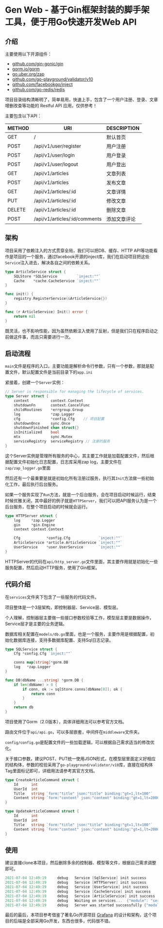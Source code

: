 # Gen Web - 基于Gin框架封装的脚手架工具，便于用Go快速开发Web API

## 介绍

主要使用以下开源组件：

* [github.com/gin-gonic/gin](https://github.com/gin-gonic/gin)
* [gorm.io/gorm](https://gorm.io/gorm)
* [go.uber.org/zap](https://go.uber.org/zap)
* [github.com/go-playground/validator/v10](https://github.com/go-playground/validator/v10)
* [github.com/facebookgo/inject](https://github.com/facebookgo/inject)
* [github.com/go-redis/redis](https://github.com/go-redis/redis)

项目目录结构清晰明了，简单易用，快速上手，包含了一个用户注册、登录、文章增删改查等功能的 Restful API 应用，仅供参考！

主要包含以下API：

|METHOD|URI|DESCRIPTION|
|---|---|---|
|GET|/|默认首页
|POST|/api/v1/user/register|用户注册
|POST|/api/v1/user/login|用户登录
|POST|/api/v1/user/logout|用户登出
|GET|/api/v1/articles|文章列表
|POST|/api/v1/articles|发布文章
|GET|/api/v1/articles/:id|文章详情
|PUT|/api/v1/articles/:id|修改文章
|DELETE|/api/v1/articles/:id|删除文章
|POST|/api/v1/articles/:id/comments|添加文章评论

## 架构

项目采用了依赖注入的方式贯穿全局，我们可以把DB、缓存、HTTP API等功能看作是项目的一个服务，通过facebook开源的inject库，我们在启动项目把这些```Service```注入进去，解决各自之间的依赖关系。

```go
type ArticleService struct {
    SQLStore *SQLService         `inject:""`
    Cache    *cache.CacheService `inject:""`
}

func init() {
    registry.RegisterService(&ArticleService{})
}

func (r ArticleService) Init() error {
    return nil
}
```

既灵活，也不影响性能，因为虽然依赖注入使用了反射，但是我们只在程序启动之前做这件事，而且只需要进行一次。

## 启动流程

```main```文件是程序的入口，主要功能是解析命令行参数，只有一个参数，那就是配置文件，默认配置文件是当前目录下的```app.ini```

紧接着，创建一个```Server```实例：

```go
// Server is responsible for managing the lifecycle of services.
type Server struct {
    context          context.Context
    shutdownFn       context.CancelFunc
    childRoutines    *errgroup.Group
    log              *zap.Logger
    cfg              *config.Cfg    // 项目配置
    shutdownOnce     sync.Once
    shutdownFinished chan struct{}
    isInitialized    bool
    mtx              sync.Mutex
    serviceRegistry  serviceRegistry // 注册的服务
}
```

这个Server实例是管理所有服务的中心，其主要工作就是加载配置文件，然后根据配置文件初始化日志配置，日志库采用zap log，主要文件在```zap/zap_logger.go```里面

然后还有一个最重要是就是初始化所有注册过服务，执行其```Init```方法做一些初始化工作，最后执行后台服务。

如果一个服务实现了```Run```方法，就是一个后台服务，会在项目启动时候运行，结束时候优雅关闭，其中最好的例子就是```HTTPServer```，我们可以把API服务认为是一个后台服务，在整个项目启动的时候就会运行。

```go
type HTTPServer struct {
    log     *zap.Logger
    gin     *gin.Engine
    context context.Context

    Cfg            *config.Cfg             `inject:""`
    ArticleService *article.ArticleService `inject:""`
    UserService    *user.UserService       `inject:""`
}
```

HTTPServer的代码在```api/http_server.go```文件里面，其主要作用就是初始化一些服务配置，然后启动HTTP服务，使用了Gin框架。

## 代码介绍

在```services```文件夹下包含了一些服务的代码文件。

项目整体是一个3层架构，即控制器层、Service层、模型层。

个人理解，控制器层主要做一些接口参数校验等工作，模型层主要是数据操作，Service层才是主要的业务逻辑。

数据库相关配置在```models/db.go```里面，也是一个服务，主要作用是根据配置，初始化数据库连接，支持多数据库配置、支持Sql日志记录。

```go
type SQLService struct {
    Cfg *config.Cfg `inject:""`

    conns map[string]*gorm.DB
    log   *zap.Logger
}

func DB(dbName ...string) *gorm.DB {
    if len(dbName) > 0 {
        if conn, ok := sqlStore.conns[dbName[0]]; ok {
            return conn
        }
    }
    return db
}
```

项目使用了Gorm（2.0版本），具体详细用法可以参考官方文档。

路由文件位于```api/api.go```，可以多层嵌套，中间件在```middleware```文件夹。

```config/config.go```是配置文件的一些加载逻辑，可以根据自己需求适当的修改优化。

关于接口参数，建议POST、PUT统一使用JSON形式，在模型层里面定义好相应的结构体，参数的校验采用了```go-playground/validator/v10```库，直接在结构体Tag里面标记即可，详细用法请参考其官方文档。

```go
type CreateArticleCommand struct {
    Id      int
    UserId  int
    Title   string `form:"title" json:"title" binding:"gt=1,lt=100"`
    Content string `form:"content" json:"content" binding:"gt=1,lt=2000"`
}

type UpdateArticleCommand struct {
    Id      int
    UserId  int
    Title   string `form:"title" json:"title" binding:"gt=1,lt=100"`
    Content string `form:"content" json:"content" binding:"gt=1,lt=2000"`
}
```

## 使用

建议直接clone本项目，然后删除多余的控制器、模型等文件，根据自己需求调整即可。

```go
2021-07-04 12:49:19     debug   Service [SqlService] init success
2021-07-04 12:49:19     debug   Service [HTTPServer] init success
2021-07-04 12:49:19     debug   Service [UserService] init success
2021-07-04 12:49:19     debug   Service [CacheService] init success
2021-07-04 12:49:19     debug   Service [ArticleService] init success
2021-07-04 12:49:19     debug   Waiting on services...  {"module": "server"}
2021-07-04 12:49:19     debug   Server was started successfully {"module": "http_server"}
``` 

最后的最后，本项目参考借鉴了著名Go开源项目 [Grafana](https://github.com/grafana/grafana) 的设计和架构，这个项目的后端是全部采用Go开发，东西也很多，代码很不错。